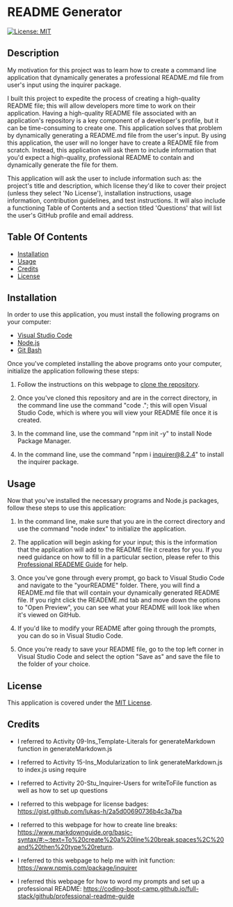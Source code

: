 # README Generator

[![License: MIT](https://img.shields.io/badge/License-MIT-yellow.svg)](https://opensource.org/licenses/MIT)

## Description 

My motivation for this project was to learn how to create a command line application that dynamically generates a professional README.md file from user's input using the inquirer package. 
  
I built this project to expedite the process of creating a high-quality README file; this will allow developers more time to work on their application. Having a high-quality README file associated with an application's repository is a key component of a developer's profile, but it can be time-consuming to create one. This application solves that problem by dynamically generating a README.md file from the user's input. By using this application, the user will no longer have to create a README file from scratch. Instead, this application will ask them to include information that you'd expect a high-quality, professional README to contain and dynamically generate the file for them. 

This application will ask the user to include information such as: the project's title and description, which license they'd like to cover their project (unless they select 'No License'), installation instructions, usage information, contribution guidelines, and test instructions. It will also include a functioning Table of Contents and a section titled 'Questions' that will list the user's GitHub profile and email address.

## Table Of Contents 
- [Installation](#installation)<br>
- [Usage](#usage)<br>
- [Credits](#credits)<br>
- [License](#license)<br>

## Installation

In order to use this application, you must install the following programs on your computer: 

- [Visual Studio Code](https://code.visualstudio.com/) 
- [Node.js](https://nodejs.org/en) 
- [Git Bash](https://gitforwindows.org/)


Once you've completed installing the above programs onto your computer, initialize the application following these steps:

1. Follow the instructions on this webpage to [clone the repository](https://docs.github.com/en/repositories/creating-and-managing-repositories/cloning-a-repository).
   
2. Once you've cloned this repository and are in the correct directory, in the command line use the command "code ."; this will open Visual Studio Code, which is where you will view your README file once it is created.
   
3. In the command line, use the command "npm init -y" to install Node Package Manager.
   
4. In the command line, use the command "npm i inquirer@8.2.4" to install the inquirer package.

## Usage

Now that you've installed the necessary programs and Node.js packages, follow these steps to use this application: 

1. In the command line, make sure that you are in the correct directory and use the command "node index" to initialize the application. 
   
2. The application will begin asking for your input; this is the information that the application will add to the README file it creates for you. If you need guidance on how to fill in a particular section, please refer to this [Professional READEME Guide](https://coding-boot-camp.github.io/full-stack/github/professional-readme-guide) for help.
   
3. Once you've gone through every prompt, go back to Visual Studio Code and navigate to the "yourREADME" folder. There, you will find a README.md file that will contain your dynamically generated README file. If you right click the READEME.md tab and move down the options to "Open Preview", you can see what your README will look like when it's viewed on GitHub. 

4. If you'd like to modify your README after going through the prompts, you can do so in Visual Studio Code.
   
5. Once you're ready to save your README file, go to the top left corner in Visual Studio Code and select the option "Save as" and save the file to the folder of your choice.

## License 

This application is covered under the [MIT License](https://opensource.org/license/mit/).

## Credits

- I referred to Activity 09-Ins_Template-Literals for generateMarkdown function in generateMarkdown.js 
  
- I referred to Activity 15-Ins_Modularization to link generateMarkdown.js to index.js using require
  
- I referred to Activity 20-Stu_Inquirer-Users for writeToFile function as well as how to set up questions

- I referred to this webpage for license badges: https://gist.github.com/lukas-h/2a5d00690736b4c3a7ba 
  
- I referred to this webpage for how to create line breaks: https://www.markdownguide.org/basic-syntax/#:~:text=To%20create%20a%20line%20break,spaces%2C%20and%20then%20type%20return.
  
- I referred to this webpage to help me with init function: https://www.npmjs.com/package/inquirer

- I referred this webpage for how to word my prompts and set up a professional README: https://coding-boot-camp.github.io/full-stack/github/professional-readme-guide

